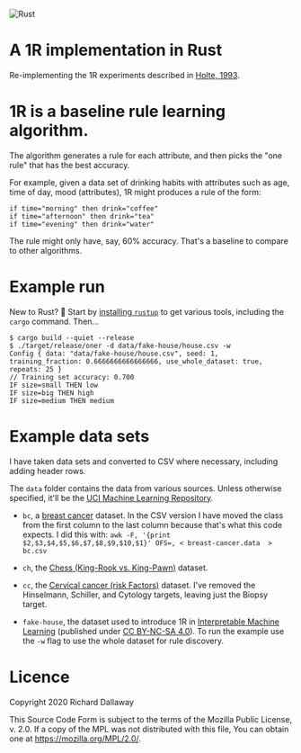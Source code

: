 ![Rust](https://github.com/d6y/oner/workflows/Rust/badge.svg)

# A 1R implementation in Rust

Re-implementing the 1R experiments described in [Holte, 1993](https://doi.org/10.1023/A:1022631118932).

# 1R is a baseline rule learning algorithm.

The algorithm generates a rule for each attribute, and then picks the "one rule" that has the best accuracy.

For example, given a data set of drinking habits with attributes such as age, time of day, mood (attributes), 1R might produces a rule of the form:

```
if time="morning" then drink="coffee"
if time="afternoon" then drink="tea"
if time="evening" then drink="water"
```

The rule might only have, say, 60% accuracy. 
That's a baseline to compare to other algorithms.

# Example run

 New to Rust? :wave: Start by [installing `rustup`](https://www.rust-lang.org/learn/get-started) to get various tools, including the `cargo` command. Then...

```
$ cargo build --quiet --release
$ ./target/release/oner -d data/fake-house/house.csv -w
Config { data: "data/fake-house/house.csv", seed: 1, training_fraction: 0.6666666666666666, use_whole_dataset: true, repeats: 25 }
// Training set accuracy: 0.700
IF size=small THEN low
IF size=big THEN high
IF size=medium THEN medium
```

# Example data sets

I have taken data sets and converted to CSV where necessary, including adding header rows.

The `data` folder contains the data from various sources. Unless otherwise specified, it'll be the [UCI Machine Learning Repository](https://archive.ics.uci.edu/ml/citation_policy.html).

- `bc`, a [breast cancer](https://archive.ics.uci.edu/ml/datasets/Breast+Cancer) dataset.
   In the CSV version I have moved the class from the first column to the last column because that's what this code expects. I did this with: `awk -F, '{print $2,$3,$4,$5,$6,$7,$8,$9,$10,$1}' OFS=, < breast-cancer.data  > bc.csv`

- `ch`, the [Chess (King-Rook vs. King-Pawn)](https://archive.ics.uci.edu/ml/datasets/Chess+%28King-Rook+vs.+King-Pawn%29) dataset.

- `cc`, the [Cervical cancer (risk Factors)](https://archive.ics.uci.edu/ml/datasets/Cervical+cancer+%28Risk+Factors%29) dataset. I've removed the Hinselmann, Schiller, and Cytology targets, leaving just the Biopsy target.

- `fake-house`, the dataset used to introduce 1R in [Interpretable Machine Learning](https://christophm.github.io/interpretable-ml-book/rules.html#learn-rules-from-a-single-feature-oner) (published under [CC BY-NC-SA 4.0](https://creativecommons.org/licenses/by-nc-sa/4.0/)). To run the example use the `-w` flag to use the whole dataset for rule discovery.

# Licence

Copyright 2020 Richard Dallaway

This Source Code Form is subject to the terms of the Mozilla Public
License, v. 2.0. If a copy of the MPL was not distributed with this
file, You can obtain one at <https://mozilla.org/MPL/2.0/>.
